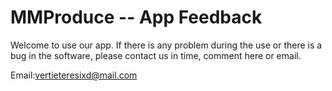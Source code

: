 # MMProduce -- App Feedback


Welcome to use our app. If there is any problem during the use or there is a bug in the software, please contact us in time, comment here or email.


Email:vertieteresixd@mail.com
